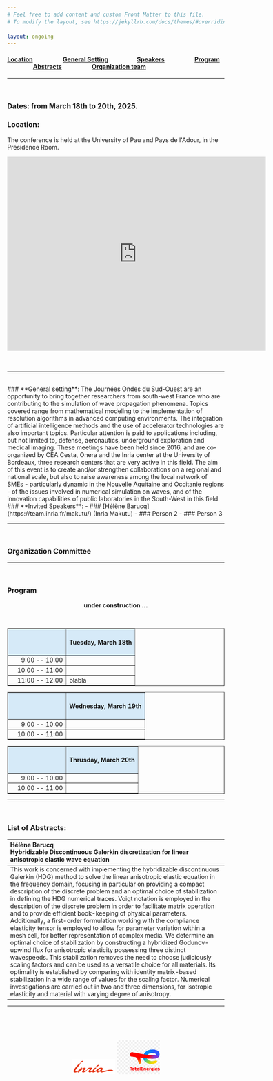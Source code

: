 ```yaml
---
# Feel free to add content and custom Front Matter to this file.
# To modify the layout, see https://jekyllrb.com/docs/themes/#overriding-theme-defaults

layout: ongoing
---
```


#### [Location](#location)   &nbsp; &nbsp; &nbsp; &nbsp; &nbsp; &nbsp; &nbsp; &nbsp; &nbsp; &nbsp; [General Setting](#general-setting)   &nbsp; &nbsp; &nbsp; &nbsp; &nbsp; &nbsp; &nbsp; &nbsp; &nbsp; &nbsp;[Speakers](#invited-speakers)   &nbsp; &nbsp; &nbsp; &nbsp; &nbsp; &nbsp; &nbsp; &nbsp; &nbsp; &nbsp; [Program](#program) &nbsp; &nbsp; &nbsp; &nbsp; &nbsp; &nbsp; &nbsp; &nbsp; &nbsp; &nbsp; [Abstracts](#list-of-abstracts) &nbsp; &nbsp; &nbsp; &nbsp; &nbsp; &nbsp; &nbsp; &nbsp; &nbsp; &nbsp; [Organization team](#organization-committee)

---

<br/>

### **Dates**:    from March 18th to 20th, 2025.


### **Location**: 

The conference is held at the University of Pau and Pays de l'Adour, in the Présidence Room.
<p 	align="center">
<iframe src="https://www.google.com/maps/embed?pb=!1m18!1m12!1m3!1d1254.2802175609293!2d-0.36555988354490176!3d43.31396739198778!2m3!1f0!2f0!3f0!3m2!1i1024!2i768!4f13.1!3m3!1m2!1s0xd564999b8bc0bd5%3A0x259e0f24bc0663b8!2sUniversit%C3%A9%20de%20Pau%20et%20des%20Pays%20de%20l&#39;Adour!5e0!3m2!1sfr!2sfr!4v1737108416212!5m2!1sfr!2sfr" width="600" height="450" style="border:0;" allowfullscreen="" loading="lazy" referrerpolicy="no-referrer-when-downgrade"></iframe>
</p>
<br/>

---

<br/>
### **General setting**: 
The Journées Ondes du Sud-Ouest are an opportunity to bring together researchers from south-west France who are contributing to the simulation of wave propagation phenomena. Topics covered range from mathematical modeling to the implementation of resolution algorithms in advanced computing environments. The integration of artificial intelligence methods and the use of accelerator technologies are also important topics. Particular attention is paid to applications including, but not limited to, defense, aeronautics, underground exploration and medical imaging.
These meetings have been held since 2016, and are co-organized by CEA Cesta, Onera and the Inria center at the University of Bordeaux, three research centers that are very active in this field. The aim of this event is to create and/or strengthen collaborations on a regional and national scale, but also to raise awareness among the local network of SMEs - particularly dynamic in the Nouvelle Aquitaine and Occitanie regions - of the issues involved in numerical simulation on waves, and of the innovation capabilities of public laboratories in the South-West in this field.

<br/>
### **Invited Speakers**:
- ### [Hélène Barucq](https://team.inria.fr/makutu/) (Inria Makutu)
- ### Person 2
- ### Person 3

---

<br/>


### **Organization Committee**

---

<br/>


### **Program**
  <p align="center">
    <b> under construction ... </b>
  </p>
  <br/>

<table width="500" border="1">
  <tr>
    <td bgcolor="#d6eaf8" width=120 align="right"></td> <td align="center" bgcolor="#d6eaf8"> <h4> <b> Tuesday, March 18th </b> </h4> </td> 
  </tr>
  <tr>
    <td width=120 align="right"> 9:00 -- 10:00   </td><td>  </td>
  </tr>
  <tr>
    <td width=120 align="right">10:00 -- 11:00   </td><td>  </td>
  </tr>
  <tr>
    <td width=120 align="right">11:00 -- 12:00   </td><td> blabla </td>
  </tr> 
</table>

<table width="500" border="1">
  <tr>
    <td bgcolor="#d6eaf8" width=120 align="right"></td> <td align="center" bgcolor="#d6eaf8"> <h4> <b> Wednesday, March 19th </b> </h4> </td> 
  </tr>
  <tr>
    <td width=120 align="right"> 9:00 -- 10:00   </td><td>  </td>
  </tr>
  <tr>
    <td width=120 align="right">10:00 -- 11:00   </td><td>  </td>
  </tr>

</table>

<table width="500" border="1">
  <tr>
    <td bgcolor="#d6eaf8" width=120 align="right"></td> <td align="center" bgcolor="#d6eaf8"> <h4> <b> Thrusday, March 20th </b> </h4> </td> 
  </tr>
  <tr>
    <td width=120 align="right" > 9:00 -- 10:00   </td><td>  </td>
  </tr>
  <tr>
    <td width=120 align="right" >10:00 -- 11:00   </td><td>  </td>
  </tr>

</table>

    
---

<br/>


### **List of Abstracts**:

| **Hélène Barucq** <br/> Hybridizable Discontinuous Galerkin discretization for linear anisotropic elastic wave equation |
| :--- |
| This work is concerned with implementing the hybridizable discontinuous Galerkin (HDG) method to solve the linear anisotropic elastic equation in the frequency domain, focusing in particular on providing a compact description of the discrete problem and an optimal choice of stabilization in defining the HDG numerical traces. Voigt notation is employed in the description of the discrete problem in order to facilitate matrix operation and to provide efficient book-keeping of physical parameters. Additionally, a first-order formulation working with the compliance elasticity tensor is employed to allow for parameter variation within a mesh cell, for better representation of complex media. We determine an optimal choice of stabilization by constructing a hybridized Godunov-upwind flux for anisotropic elasticity possessing three distinct wavespeeds. This stabilization removes the need to choose judiciously scaling factors and can be used as a versatile choice for all materials. Its optimality is established by comparing with identity matrix-based stabilization in a wide range of values for the scaling factor. Numerical investigations are carried out in two and three dimensions, for isotropic elasticity and material with varying degree of anisotropy. |


---

<br/>
<br/>
<br/>
<p align="center">
<img src="/images/logo-inria.png" alt="drawing" width="100"/>
  <img src="/images/png-transparent-totalenergies-hd-logo-thumbnail.png" alt="drawing" width="100"/>
</p>
